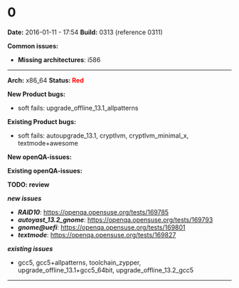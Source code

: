# 0


**Date:** 2016-01-11 - 17:54
**Build:** 0313 (reference 0311)

**Common issues:**
 * **Missing architectures**: i586
<hr>

**Arch:** x86_64
**Status: <font color="red">Red</font>**

**New Product bugs:**


* soft fails: upgrade_offline_13.1_allpatterns


**Existing Product bugs:**


* soft fails: autoupgrade_13.1, cryptlvm, cryptlvm_minimal_x, textmode+awesome


**New openQA-issues:**



**Existing openQA-issues:**



**TODO: review**

***new issues***

* ***RAID10***: https://openqa.opensuse.org/tests/169785
* ***autoyast_13.2_gnome***: https://openqa.opensuse.org/tests/169793
* ***gnome@uefi***: https://openqa.opensuse.org/tests/169801
* ***textmode***: https://openqa.opensuse.org/tests/169827

***existing issues***

* gcc5, gcc5+allpatterns, toolchain_zypper, upgrade_offline_13.1+gcc5_64bit, upgrade_offline_13.2_gcc5


---
